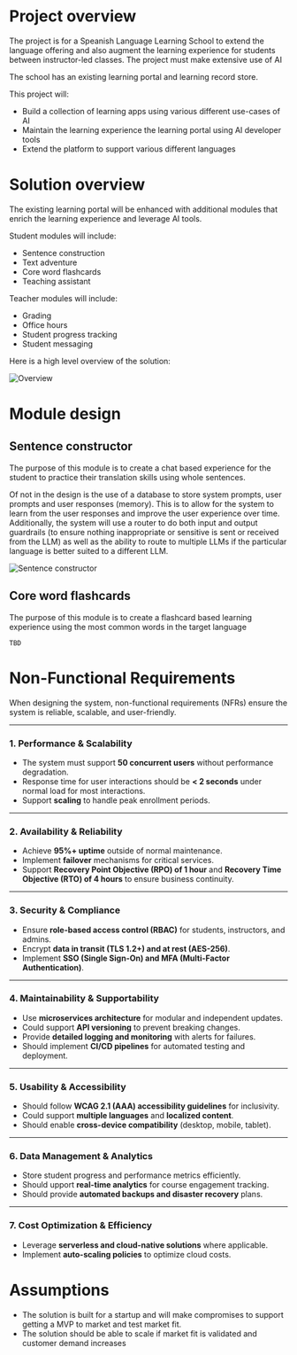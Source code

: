 # Project overview

The project is for a Speanish Language Learning School to extend the language offering and also augment the learning experience for students between instructor-led classes. The project must make extensive use of AI

The school has an existing learning portal and learning record store.

This project will:

- Build a collection of learning apps using various different use-cases of AI
- Maintain the learning experience the learning portal using AI developer tools
- Extend the platform to support various different languages

# Solution overview

The existing learning portal will be enhanced with additional modules that enrich the learning experience and leverage AI tools.

Student modules will include:

- Sentence construction
- Text adventure
- Core word flashcards
- Teaching assistant

Teacher modules will include:

- Grading
- Office hours
- Student progress tracking
- Student messaging

Here is a high level overview of the solution:

![Overview](./images/overview.png)

# Module design

## Sentence constructor

The purpose of this module is to create a chat based experience for the student to practice their translation skills using whole sentences.

Of not in the design is the use of a database to store system prompts, user prompts and user responses (memory). This is to allow for the system to learn from the user responses and improve the user experience over time. Additionally, the system will use a router to do both input and output guardrails (to ensure nothing inappropriate or sensitive is sent or received from the LLM) as well as the ability to route to multiple LLMs if the particular language is better suited to a different LLM.

![Sentence constructor](./images/sentence-constructor.png)

## Core word flashcards

The purpose of this module is to create a flashcard based learning experience using the most common words in the target language

`TBD`

# Non-Functional Requirements

When designing the system, non-functional requirements (NFRs) ensure the system is reliable, scalable, and user-friendly.

---

### **1. Performance & Scalability**

- The system must support **50 concurrent users** without performance degradation.
- Response time for user interactions should be **< 2 seconds** under normal load for most interactions.
- Support **scaling** to handle peak enrollment periods.

---

### **2. Availability & Reliability**

- Achieve **95%+ uptime** outside of normal maintenance.
- Implement **failover** mechanisms for critical services.
- Support **Recovery Point Objective (RPO) of 1 hour** and **Recovery Time Objective (RTO) of 4 hours** to ensure business continuity.

---

### **3. Security & Compliance**

- Ensure **role-based access control (RBAC)** for students, instructors, and admins.
- Encrypt **data in transit (TLS 1.2+) and at rest (AES-256)**.
- Implement **SSO (Single Sign-On) and MFA (Multi-Factor Authentication)**.

---

### **4. Maintainability & Supportability**

- Use **microservices architecture** for modular and independent updates.
- Could support **API versioning** to prevent breaking changes.
- Provide **detailed logging and monitoring** with alerts for failures.
- Should implement **CI/CD pipelines** for automated testing and deployment.

---

### **5. Usability & Accessibility**

- Should follow **WCAG 2.1 (AAA) accessibility guidelines** for inclusivity.
- Could support **multiple languages** and **localized content**.
- Should enable **cross-device compatibility** (desktop, mobile, tablet).

---

### **6. Data Management & Analytics**

- Store student progress and performance metrics efficiently.
- Should upport **real-time analytics** for course engagement tracking.
- Should provide **automated backups and disaster recovery** plans.

---

### **7. Cost Optimization & Efficiency**

- Leverage **serverless and cloud-native solutions** where applicable.
- Implement **auto-scaling policies** to optimize cloud costs.

# Assumptions

- The solution is built for a startup and will make compromises to support getting a MVP to market and test market fit.
- The solution should be able to scale if market fit is validated and customer demand increases
